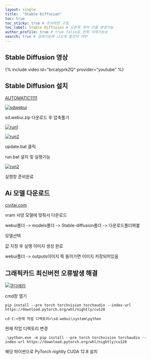 ```yaml
---
layout: single
title:  "Stable Diffusion"
toc: true
toc_sticky: true # 주석하면 고정
toc_label: Stable Diffusion # 오른쪽 목차 이름 변경가능
author_profile: true # true false로 왼쪽 삭제가능능
search: true # 검색기능에 나오게 할건지 여부       
---
```


## Stable Diffusion 영상

{% include video id="brcaIyprkZQ" provider="youtube" %}

## Stable Diffusion 설치

[AUTOMATIC1111](https://github.com/AUTOMATIC1111/stable-diffusion-webui?tab=readme-ov-file)

[![sdwebui]({{site.url}}/images/2025-05-08-stable-diffusion/sdwebui.png)]({{site.url}}/images/2025-05-08-stable-diffusion/sdwebui.png)

sd.webui.zip 다운로드 후 압축풀기

[![run1]({{site.url}}/images/2025-05-08-stable-diffusion/run1.png)]({{site.url}}/images/2025-05-08-stable-diffusion/run1.png)

[![run2]({{site.url}}/images/2025-05-08-stable-diffusion/run2.png)]({{site.url}}/images/2025-05-08-stable-diffusion/run2.png)

update.bat 클릭

run.bat 설치 및 실행기능

[![run2]({{site.url}}/images/2025-05-08-stable-diffusion/sd실행사진.png)]({{site.url}}/images/2025-05-08-stable-diffusion/sd실행사진.png)

실행창 준비완료

## Ai 모델 다운로드

[civitai.com](https://civitai.com/models)

vram 사양 모델에 맞춰서 다운로드

webui폴더 -> models폴더 -> Stable-diffusion폴더 -> 다운로드폴더복붙

모델선택

값 지정 후 실행 이미지 생성 완료

webui폴더 -> outputs이미지 쭉 들어가면 이미지 저장되어있음

## 그래픽카드 최신버전 오류발생 해결

[![쿠다에러]({{site.url}}/images/2025-05-08-stable-diffusion/쿠다에러.png)]({{site.url}}/images/2025-05-08-stable-diffusion/쿠다에러.png)

cmd창 열기

```
pip install --pre torch torchvision torchaudio --index-url https://download.pytorch.org/whl/nightly/cu128
```

```
cd C:<현재 작업 디렉토리>\sd.webui\system\python

```

현재 작업 디렉토리 변경

```
.\python.exe -m pip install --pre torch torchvision torchaudio --index-url https://download.pytorch.org/whl/nightly/cu128
```

해당 파이썬으로 PyTorch nightly CUDA 12.8 설치